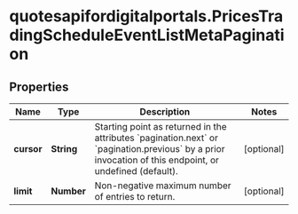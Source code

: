 # quotesapifordigitalportals.PricesTradingScheduleEventListMetaPagination

## Properties

Name | Type | Description | Notes
------------ | ------------- | ------------- | -------------
**cursor** | **String** | Starting point as returned in the attributes &#x60;pagination.next&#x60; or &#x60;pagination.previous&#x60; by a prior invocation of this endpoint, or undefined (default). | [optional] 
**limit** | **Number** | Non-negative maximum number of entries to return. | [optional] 


